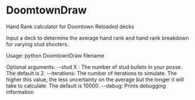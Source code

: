 # DoomtownDraw
Hand Rank calculator for Doomtown Reloaded decks

Input a deck to determine the average hand rank and hand rank breakdown for varying stud shooters.

Usage:
python DoomtownDraw filename

Optional arguments:
--stud X : The number of stud bullets in your posse. The default is 2.
--iterations: The number of iterations to simulate. The higher this value, the less uncertainty on the average but the 
              longer it will take to calculate. The default is 10000.
--debug: Prints debugging information              
